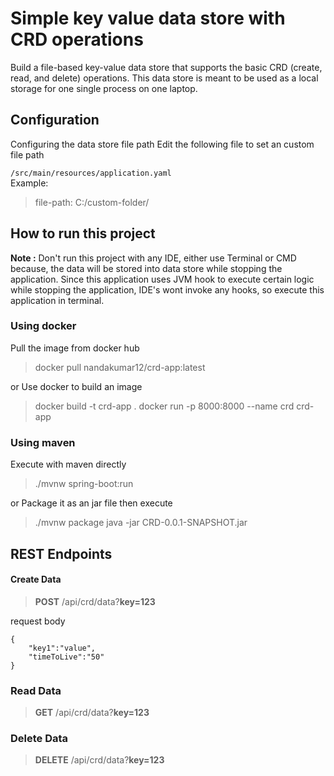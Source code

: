 
# Simple key value data store with CRD operations
Build a file-based key-value data store that supports the basic CRD (create, read, and delete) operations. This data store is meant to be used as a local storage for one single process on one laptop. 
## Configuration
 Configuring the data store file path
Edit the following file to set an custom file path

`/src/main/resources/application.yaml`<br>
Example: 
> file-path: C:/custom-folder/

## How to run this project
**Note :** Don't run this project with any IDE, either use Terminal or CMD
because, the data will be stored into data store while stopping the application.
Since this application uses JVM hook to execute certain logic while stopping the application, IDE's wont invoke any hooks, so execute this application in terminal.

### Using docker
Pull the image from docker hub
> docker pull nandakumar12/crd-app:latest

or Use docker to build an image
> docker build -t crd-app .
> docker run -p 8000:8000 --name crd crd-app

### Using maven
Execute with maven directly
> ./mvnw spring-boot:run

or Package it as an jar file then execute
> ./mvnw package
> java -jar CRD-0.0.1-SNAPSHOT.jar

## REST Endpoints
#### Create Data
> **POST** /api/crd/data?**key=123**

request body 
	

    {
    	"key1":"value",
    	"timeToLive":"50"
    }
### Read Data

> **GET** /api/crd/data?**key=123**

### Delete Data

>  **DELETE**  /api/crd/data?**key=123**

